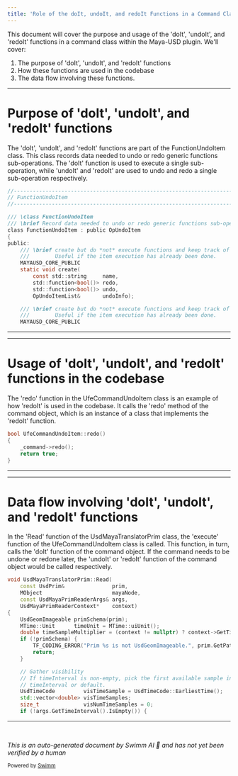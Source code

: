 ```yaml
---
title: 'Role of the doIt, undoIt, and redoIt Functions in a Command Class'
---
```

This document will cover the purpose and usage of the 'doIt', 'undoIt', and 'redoIt' functions in a command class within the Maya-USD plugin. We'll cover:

1. The purpose of 'doIt', 'undoIt', and 'redoIt' functions
2. How these functions are used in the codebase
3. The data flow involving these functions.

<SwmSnippet path="/lib/mayaUsd/undo/OpUndoItems.h" line="255">

---

# Purpose of 'doIt', 'undoIt', and 'redoIt' functions

The 'doIt', 'undoIt', and 'redoIt' functions are part of the FunctionUndoItem class. This class records data needed to undo or redo generic functions sub-operations. The 'doIt' function is used to execute a single sub-operation, while 'undoIt' and 'redoIt' are used to undo and redo a single sub-operation respectively.

```c
//------------------------------------------------------------------------------
// FunctionUndoItem
//------------------------------------------------------------------------------

/// \class FunctionUndoItem
/// \brief Record data needed to undo or redo generic functions sub-operations.
class FunctionUndoItem : public OpUndoItem
{
public:
    /// \brief create but do *not* execute functions and keep track of it.
    ///        Useful if the item execution has already been done.
    MAYAUSD_CORE_PUBLIC
    static void create(
        const std::string     name,
        std::function<bool()> redo,
        std::function<bool()> undo,
        OpUndoItemList&       undoInfo);

    /// \brief create but do *not* execute functions and keep track of it in the global undo list.
    ///        Useful if the item execution has already been done.
    MAYAUSD_CORE_PUBLIC
```

---

</SwmSnippet>

<SwmSnippet path="/lib/mayaUsd/undo/OpUndoItems.cpp" line="522">

---

# Usage of 'doIt', 'undoIt', and 'redoIt' functions in the codebase

The 'redo' function in the UfeCommandUndoItem class is an example of how 'redoIt' is used in the codebase. It calls the 'redo' method of the command object, which is an instance of a class that implements the 'redoIt' function.

```c++
bool UfeCommandUndoItem::redo()
{
    _command->redo();
    return true;
}
```

---

</SwmSnippet>

<SwmSnippet path="/lib/mayaUsd/fileio/translators/translatorPrim.cpp" line="29">

---

# Data flow involving 'doIt', 'undoIt', and 'redoIt' functions

In the 'Read' function of the UsdMayaTranslatorPrim class, the 'execute' function of the UfeCommandUndoItem class is called. This function, in turn, calls the 'doIt' function of the command object. If the command needs to be undone or redone later, the 'undoIt' or 'redoIt' function of the command object would be called respectively.

```c++
void UsdMayaTranslatorPrim::Read(
    const UsdPrim&               prim,
    MObject                      mayaNode,
    const UsdMayaPrimReaderArgs& args,
    UsdMayaPrimReaderContext*    context)
{
    UsdGeomImageable primSchema(prim);
    MTime::Unit      timeUnit = MTime::uiUnit();
    double timeSampleMultiplier = (context != nullptr) ? context->GetTimeSampleMultiplier() : 1.0;
    if (!primSchema) {
        TF_CODING_ERROR("Prim %s is not UsdGeomImageable.", prim.GetPath().GetText());
        return;
    }

    // Gather visibility
    // If timeInterval is non-empty, pick the first available sample in the
    // timeInterval or default.
    UsdTimeCode         visTimeSample = UsdTimeCode::EarliestTime();
    std::vector<double> visTimeSamples;
    size_t              visNumTimeSamples = 0;
    if (!args.GetTimeInterval().IsEmpty()) {
```

---

</SwmSnippet>

&nbsp;

*This is an auto-generated document by Swimm AI 🌊 and has not yet been verified by a human*

<SwmMeta version="3.0.0" repo-id="Z2l0aHViJTNBJTNBbWF5YS11c2QlM0ElM0FnaWxhZG5hdm90" repo-name="maya-usd" doc-type="follow-up"><sup>Powered by [Swimm](/)</sup></SwmMeta>
